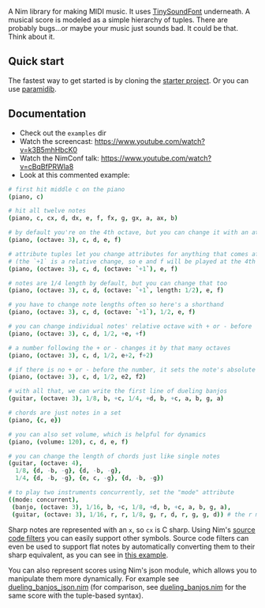 A Nim library for making MIDI music. It uses [TinySoundFont](https://github.com/schellingb/TinySoundFont) underneath. A musical score is modeled as a simple hierarchy of tuples. There are probably bugs...or maybe your music just sounds bad. It could be that. Think about it.

## Quick start

The fastest way to get started is by cloning the [starter project](https://github.com/paranim/paramidi_starter).
Or you can use [paramidib](https://pietroppeter.github.io/paramidib/).

## Documentation

* Check out the `examples` dir
* Watch the screencast: https://www.youtube.com/watch?v=k3B5mhHbcK0
* Watch the NimConf talk: https://www.youtube.com/watch?v=cBqBfPRWla8
* Look at this commented example:

```nim
# first hit middle c on the piano
(piano, c)

# hit all twelve notes
(piano, c, cx, d, dx, e, f, fx, g, gx, a, ax, b)

# by default you're on the 4th octave, but you can change it with an attribute tuple
(piano, (octave: 3), c, d, e, f)

# attribute tuples let you change attributes for anything that comes after it
# (the `+1` is a relative change, so e and f will be played at the 4th octave)
(piano, (octave: 3), c, d, (octave: `+1`), e, f)

# notes are 1/4 length by default, but you can change that too
(piano, (octave: 3), c, d, (octave: `+1`, length: 1/2), e, f)

# you have to change note lengths often so here's a shorthand
(piano, (octave: 3), c, d, (octave: `+1`), 1/2, e, f)

# you can change individual notes' relative octave with + or - before
(piano, (octave: 3), c, d, 1/2, +e, +f)

# a number following the + or - changes it by that many octaves
(piano, (octave: 3), c, d, 1/2, e+2, f+2)

# if there is no + or - before the number, it sets the note's absolute octave
(piano, (octave: 3), c, d, 1/2, e2, f2)

# with all that, we can write the first line of dueling banjos
(guitar, (octave: 3), 1/8, b, +c, 1/4, +d, b, +c, a, b, g, a)

# chords are just notes in a set
(piano, {c, e})

# you can also set volume, which is helpful for dynamics
(piano, (volume: 120), c, d, e, f)

# you can change the length of chords just like single notes
(guitar, (octave: 4),
  1/8, {d, -b, -g}, {d, -b, -g},
  1/4, {d, -b, -g}, {e, c, -g}, {d, -b, -g})

# to play two instruments concurrently, set the "mode" attribute
((mode: concurrent),
 (banjo, (octave: 3), 1/16, b, +c, 1/8, +d, b, +c, a, b, g, a),
 (guitar, (octave: 3), 1/16, r, r, 1/8, g, r, d, r, g, g, d)) # the r means rest
```

Sharp notes are represented with an `x`, so `cx` is C sharp. Using Nim's [source code filters](https://nim-lang.org/docs/filters.html) you can easily support other symbols. Source code filters can even be used to support flat notes by automatically converting them to their sharp equivalent, as you can see in [this example](tests/test2.nim).

You can also represent scores using Nim's json module, which allows you to manipulate them more dynamically. For example see [dueling_banjos_json.nim](https://github.com/paranim/paramidi/blob/master/tests/dueling_banjos_json.nim) (for comparison, see [dueling_banjos.nim](https://github.com/paranim/paramidi/blob/master/tests/dueling_banjos.nim) for the same score with the tuple-based syntax).
